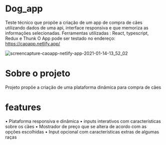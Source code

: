 # Dog_app
Teste técnico que propõe a criação de um app de compra de cães utilizando dados de uma api, interface responsiva e que memoriza as informações selecionadas. Ferramentas utilizadas : React, typescript, Redux e Thunk 
O App pode ser testado no endereço: 
https://caoapp.netlify.app/

![screencapture-caoapp-netlify-app-2021-01-14-13_52_02](https://user-images.githubusercontent.com/68382630/104622261-ccaa3f00-566f-11eb-86c6-0c56a9732c36.png)

# Sobre o projeto

Projeto propõe a criação de uma plataforma dinâmica para compra de cães

# features
&#8226; Plataforma responsiva e dinâmica
&#8226; inputs interativos com características sobre os cães 
&#8226; Mostrador de preço que se altera de acordo com as opções escolhidas
&#8226; Input opcional com características extras de algumas raças
